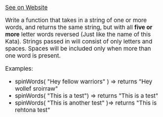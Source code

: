 [See on Website](https://www.codewars.com/kata/5264d2b162488dc400000001)

Write a function that takes in a string of one or more words, and returns the same string, but with all **five or more** letter words reversed (Just like the name of this Kata). Strings passed in will consist of only letters and spaces. Spaces will be included only when more than one word is present.

Examples:

-   spinWords( "Hey fellow warriors" ) => returns "Hey wollef sroirraw"
-   spinWords( "This is a test") => returns "This is a test"
-   spinWords( "This is another test" )=> returns "This is rehtona test"

<style> *{font-size: 14pt}</style>
